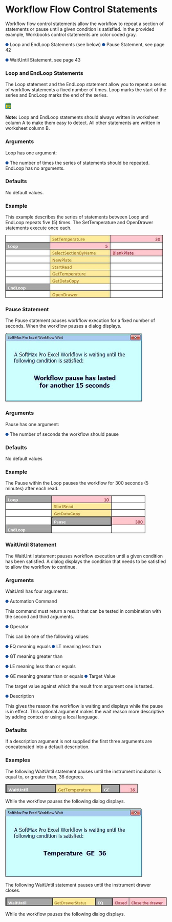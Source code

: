 # Workflow Flow Control Statements

Workflow flow control statements allow the workflow to repeat a section of statements or pause until a given condition is satisfied. In the provided example, Workbooks control statements are color coded gray.

![](<../../../../../.gitbook/assets/0 (7) (1).png>) Loop and EndLoop Statements (see below) ![](<../../../../../.gitbook/assets/1 (10) (1).png>) Pause Statement, see page 42

![](<../../../../../.gitbook/assets/2 (7) (1).png>) WaitUntil Statement, see page 43

### Loop and EndLoop Statements

The Loop statement and the EndLoop statement allow you to repeat a series of workflow statements a fixed number of times. Loop marks the start of the series and EndLoop marks the end of the series.

![](<../../../../../.gitbook/assets/3 (10).png>)

**Note:** Loop and EndLoop statements should always written in worksheet column A to make them easy to detect. All other statements are written in worksheet column B.

### Arguments

Loop has one argument:

![](<../../../../../.gitbook/assets/4 (9).png>) The number of times the series of statements should be repeated. EndLoop has no arguments.

### Defaults

No default values.

### Example

This example describes the series of statements between Loop and EndLoop repeats five (5) times. The SetTemperature and OpenDrawer statements execute once each.

![](<../../../../../.gitbook/assets/5 (1).jpeg>)

### Pause Statement <a href="#bookmark1" id="bookmark1"></a>

The Pause statement pauses workflow execution for a fixed number of seconds. When the workflow pauses a dialog displays.

![](<../../../../../.gitbook/assets/6 (2).jpeg>)

### Arguments

Pause has one argument:

![](<../../../../../.gitbook/assets/7 (3) (1).png>) The number of seconds the workflow should pause

### Defaults

No default values

### Example

The Pause within the Loop pauses the workflow for 300 seconds (5 minutes) after each read.

![](../../../../../.gitbook/assets/8.jpeg)

### WaitUntil Statement <a href="#bookmark2" id="bookmark2"></a>

The WaitUntil statement pauses workflow execution until a given condition has been satisfied. A dialog displays the condition that needs to be satisfied to allow the workflow to continue.

### Arguments

WaitUntil has four arguments:

![](<../../../../../.gitbook/assets/9 (1) (1) (1).png>) Automation Command

This command must return a result that can be tested in combination with the second and third arguments.

![](<../../../../../.gitbook/assets/10 (2).png>) Operator

This can be one of the following values:

![](<../../../../../.gitbook/assets/11 (2).png>) EQ meaning equals ![](<../../../../../.gitbook/assets/12 (2).png>) LT meaning less than

![](<../../../../../.gitbook/assets/13 (2).png>) GT meaning greater than

![](<../../../../../.gitbook/assets/14 (1) (1).png>) LE meaning less than or equals

![](<../../../../../.gitbook/assets/15 (1) (1).png>) GE meaning greater than or equals ![](<../../../../../.gitbook/assets/16 (1) (1).png>) Target Value

The target value against which the result from argument one is tested.

![](<../../../../../.gitbook/assets/17 (1) (1).png>) Description

This gives the reason the workflow is waiting and displays while the pause is in effect. This optional argument makes the wait reason more descriptive by adding context or using a local language.

### Defaults

If a description argument is not supplied the first three arguments are concatenated into a default description.

### Examples

The following WaitUntil statement pauses until the instrument incubator is equal to, or greater than, 36 degrees.

![](../../../../../.gitbook/assets/18.jpeg)

While the workflow pauses the following dialog displays.

![](../../../../../.gitbook/assets/19.jpeg)

The following WaitUntil statement pauses until the instrument drawer closes.

![](../../../../../.gitbook/assets/20.jpeg)

While the workflow pauses the following dialog displays.
